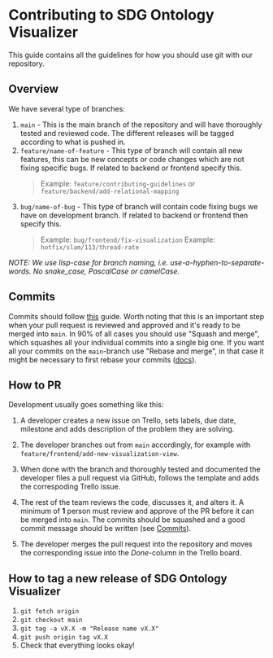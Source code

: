 # Contributing to SDG Ontology Visualizer

This guide contains all the guidelines for how you should use git with our repository.

## Overview

We have several type of branches:

1. `main` - This is the main branch of the repository and will have thoroughly tested and reviewed code. The different releases will be tagged according to what is pushed in.
2. `feature/name-of-feature` - This type of branch will contain all new features, this can be new concepts or code changes which are not fixing specific bugs. If related to backend or frontend specify this.
   > Example: `feature/contributing-guidelines` or `feature/backend/add-relational-mapping`
3. `bug/name-of-bug` - This type of branch will contain code fixing bugs we have on development branch. If related to backend or frontend then specify this. 
   > Example: `bug/frontend/fix-visualization`
   > Example: `hotfix/slam/113/thread-rate`

*NOTE: We use lisp-case for branch naming, i.e. use-a-hyphen-to-separate-words. No snake_case, PascalCase or camelCase.*

## Commits

Commits should follow [this](https://chris.beams.io/posts/git-commit/) guide. Worth noting that this is an important step when your pull request is reviewed and approved and it's ready to be merged into `main`. In 90% of all cases you should use "Squash and merge", which squashes all your individual commits into a single big one. If you want all your commits on the `main`-branch use "Rebase and merge", in that case it might be necessary to first rebase your commits ([docs](https://git-scm.com/book/it/v2/Git-Tools-Rewriting-History)). 

## How to PR

Development usually goes something like this:

1. A developer creates a new issue on Trello, sets labels, due date, milestone and adds description of the problem they are solving.

2. The developer branches out from `main` accordingly, for example with `feature/frontend/add-new-visualization-view`.

3. When done with the branch and thoroughly tested and documented the developer files a pull request via GitHub, follows the template and adds the correspoding Trello issue.

4. The rest of the team reviews the code, discusses it, and alters it. A minimum of **1** person must review and approve of the PR before it can be merged into `main`. The commits should be squashed and a good commit message should be written (see [Commits](#commits)).

5. The developer merges the pull request into the repository and moves the corresponding issue into the _Done_-column in the Trello board.

## How to tag a new release of SDG Ontology Visualizer

1. `git fetch origin`
2. `git checkout main`
3. `git tag -a vX.X -m "Release name vX.X"`
4. `git push origin tag vX.X` 
5. Check that everything looks okay! 